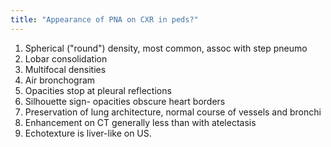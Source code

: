 ```yaml
---
title: "Appearance of PNA on CXR in peds?"
---
```

1) Spherical (&quot;round&quot;) density, most common, assoc with step pneumo
2) Lobar consolidation
3) Multifocal densities
4) Air bronchogram
5) Opacities stop at pleural reflections
6) Silhouette sign- opacities obscure heart borders
7) Preservation of lung architecture, normal course of vessels and bronchi
8) Enhancement on CT generally less than with atelectasis
9) Echotexture is liver-like on US.

